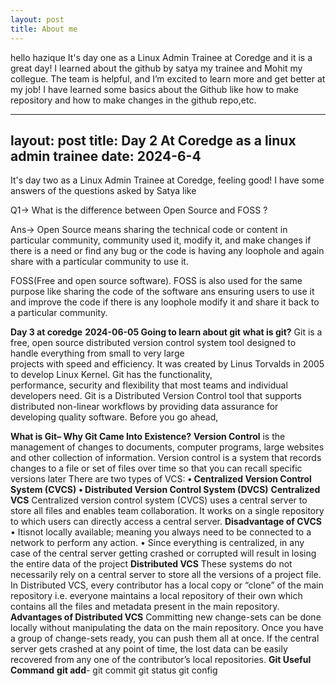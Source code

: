 ```yaml
---
layout: post
title: About me
---
```

hello hazique
It's day one as a Linux Admin Trainee at Coredge and it is a great day!
I learned about the github by satya my trainee and Mohit my collegue. 
The team is helpful, and I’m excited to learn more and get better at my job!
I have learned some basics about the Github like how to make repository
and how to make changes in the github repo,etc.

---
layout: post
title: Day 2 At Coredge as a linux admin trainee
date: 2024-6-4
---
It's day two as a Linux Admin Trainee at Coredge, feeling good!
I have some answers of the questions asked by Satya like

Q1-> What is the difference between Open Source and FOSS ?

Ans-> Open Source means sharing the technical code or content in particular community, community used it,
modify it, and make changes if there is a need or find
any bug or the code is having any loophole and again share with a 
particular community to use it.

FOSS(Free and open source software).
FOSS is also used for the same purpose like sharing the code of the software  ans ensuring users to 
use it and improve the code if there is any loophole modify it and share it back to a particular community.

**Day 3 at coredge**
**2024-06-05 Going to learn about git**
**what is git?**
  Git is a free, open source distributed version control system tool designed to handle everything from small to very large </br> 
  projects with speed and efficiency. It was created by Linus Torvalds in 2005 to develop Linux Kernel. Git has the functionality, </br>
  performance, security and flexibility that most teams and individual developers need.
  Git is a Distributed Version Control tool that supports distributed non-linear workflows by providing data assurance for 
  developing quality software. Before you go ahead, 

**What is Git– Why Git Came Into Existence?**
 **Version Control** is the management of changes to documents, computer programs, large websites and other collection of
     information.
    Version control is a system that records changes to a file or set of files over time so that you can recall specific versions later
    There are two types of VCS:
**• Centralized Version Control System (CVCS)**
**• Distributed Version Control System (DVCS)**
 **Centralized VCS**
   Centralized version control system (CVCS) uses a central server to store all files and enables team collaboration. It works on a
   single repository to which users can directly access a central server.
 **Disadvantage of CVCS**
  • Itisnot locally available; meaning you always need to be connected to a network to perform any action.
  • Since everything is centralized, in any case of the central server getting crashed or corrupted will result in losing the
    entire data of the project
 **Distributed VCS**
    These systems do not necessarily rely on a central server to store all the versions of a project file.
    In Distributed VCS, every contributor has a local copy or “clone” of the main repository i.e. everyone maintains a local
    repository of their own which contains all the files and metadata present in the main repository.
 **Advantages of Distributed VCS**
     Committing new change-sets can be done locally without manipulating the data on the main repository. Once you
     have a group of change-sets ready, you can push them all at once.
     If the central server gets crashed at any point of time, the lost data can be easily recovered from any one of the
     contributor’s local repositories.
  **Git Useful Command**
      **git add**-
      git commit
      git status
      git config
      
 

  


